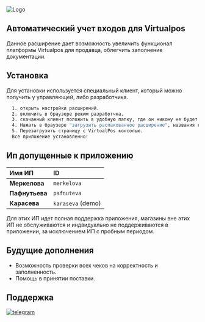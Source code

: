 ![Logo](https://s.iimg.su/s/09/Xl85BSRyFmSjnhhGYL7AUcFdVuRK1OIl5w46JQRj.png)


## Автоматический учет входов для Virtualpos

Данное расширение дает возможность увеличить функционал платформы Virtualpos для продавца, облегчить заполнение документации.


## Установка

Для установки используется специальный клиент, который можно получить у управляющей, либо разработчика.

```bash
  1. открыть настройки расширений.
  2. включить в браузере режим разработчка.
  3. скачанный клиент положить в удобную папку, где он никому не будет мешать.
  4. Нажать в браузере "загрузить распакованное расширение", названия кнопок меняются от бразуера к браузера, но смысл один.
  5. Перезагрузить страницу с VirtualPos консолью. 
  Все приложение установленно!
```
    
## Ип допущенные к приложению

| Имя ИП | ID     | 
| :-------- | :------- |
| **Меркелова** | `merkelova` |
| **Пафнутьева** | `pafnuteva` |
| **Карасева** | `karaseva` (demo) |

Для этих ИП идет полная поддержка приложения, магазины вне этих ИП не обслуживаются и индвидуально не поддерживаются в приложении, за исключением ИП с пробным периодом.


## Будущие дополнения

- Возможность проверки всех чеков на корректность и заполненность.
- Помощь в принятии поставки.


## Поддержка
[![telegram](https://img.shields.io/badge/telegram-1DA1F2?style=for-the-badge&logo=telegram&logoColor=white)](http://t.me/al_picaso)

